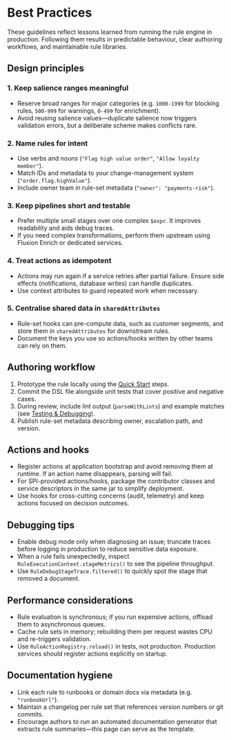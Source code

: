 # Best Practices

These guidelines reflect lessons learned from running the rule engine in production. Following them results in predictable behaviour, clear authoring workflows, and maintainable rule libraries.

## Design principles

### 1. Keep salience ranges meaningful

- Reserve broad ranges for major categories (e.g. `1000-1999` for blocking rules, `500-999` for warnings, `0-499` for enrichment).
- Avoid reusing salience values—duplicate salience now triggers validation errors, but a deliberate scheme makes conflicts rare.

### 2. Name rules for intent

- Use verbs and nouns (`"Flag high value order"`, `"Allow loyalty member"`).
- Match IDs and metadata to your change-management system (`"order.flag.highValue"`).
- Include owner team in rule-set metadata (`"owner": "payments-risk"`).

### 3. Keep pipelines short and testable

- Prefer multiple small stages over one complex `$expr`. It improves readability and aids debug traces.
- If you need complex transformations, perform them upstream using Fluxion Enrich or dedicated services.

### 4. Treat actions as idempotent

- Actions may run again if a service retries after partial failure. Ensure side effects (notifications, database writes) can handle duplicates.
- Use context attributes to guard repeated work when necessary.

### 5. Centralise shared data in `sharedAttributes`

- Rule-set hooks can pre-compute data, such as customer segments, and store them in `sharedAttributes` for downstream rules.
- Document the keys you use so actions/hooks written by other teams can rely on them.

## Authoring workflow

1. Prototype the rule locally using the [Quick Start](quickstart.md) steps.
2. Commit the DSL file alongside unit tests that cover positive and negative cases.
3. During review, include lint output (`parseWithLints`) and example matches (see [Testing & Debugging](testing.md)).
4. Publish rule-set metadata describing owner, escalation path, and version.

## Actions and hooks

- Register actions at application bootstrap and avoid removing them at runtime. If an action name disappears, parsing will fail.
- For SPI-provided actions/hooks, package the contributor classes and service descriptors in the same jar to simplify deployment.
- Use hooks for cross-cutting concerns (audit, telemetry) and keep actions focused on decision outcomes.

## Debugging tips

- Enable debug mode only when diagnosing an issue; truncate traces before logging in production to reduce sensitive data exposure.
- When a rule fails unexpectedly, inspect `RuleExecutionContext.stageMetrics()` to see the pipeline throughput.
- Use `RuleDebugStageTrace.filtered()` to quickly spot the stage that removed a document.

## Performance considerations

- Rule evaluation is synchronous; if you run expensive actions, offload them to asynchronous queues.
- Cache rule sets in memory; rebuilding them per request wastes CPU and re-triggers validation.
- Use `RuleActionRegistry.reload()` in tests, not production. Production services should register actions explicitly on startup.

## Documentation hygiene

- Link each rule to runbooks or domain docs via metadata (e.g. `"runbookUrl"`).
- Maintain a changelog per rule set that references version numbers or git commits.
- Encourage authors to run an automated documentation generator that extracts rule summaries—this page can serve as the template.
